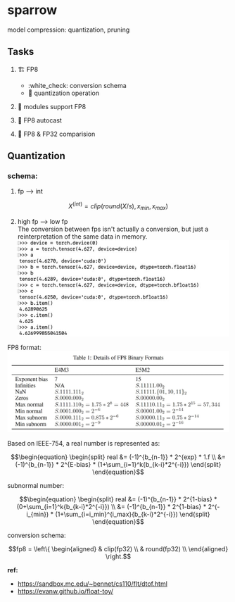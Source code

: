 # sparrow
model compression: quantization, pruning

## Tasks
1. :building_construction: FP8 
	- :white_check: conversion schema
	- :stop_sign: quantization operation

2. :stop_sign: modules support FP8

3. :stop_sign: FP8 autocast

4. :stop_sign: FP8 & FP32 comparision

## Quantization

### schema:
1. fp --> int  
```math
X^{(int)} = clip(round(X/s), x_{min}, x_{max})
```

2. high fp --> low fp  
The conversion between fps isn't actually a conversion, but just a reinterpretation of the same data in memory.  
![avatar](./docs/imgs/fp.jpg)

FP8 format:
![avatar](./docs/imgs/fp8_format.jpg)

Based on IEEE-754, a real number is represented as:
```math
\begin{equation}
\begin{split}
real &= (-1)^{b_{n-1}} * 2^{exp} * 1.f \\
&=(-1)^{b_{n-1}} * 2^{E-bias} * (1+\sum_{i=1}^k{b_{k-i}*2^{-i}})
\end{split}
\end{equation}
```
subnormal number:
```math
\begin{equation}
\begin{split}
real &= (-1)^{b_{n-1}} * 2^{1-bias} * (0+\sum_{i=1}^k{b_{k-i}*2^{-i}}) \\
	 &= (-1)^{b_{n-1}} * 2^{1-bias} * 2^(-i_{min}) * (1+\sum_{i=i_min}^{i_max}{b_{k-i}*2^{-i}})
\end{split}
\end{equation}
```

conversion schema:
```math
fp8 = \left\{
	\begin{aligned}
	& clip(fp32)  \\
	& round(fp32) \\
	\end{aligned}
\right.
```



**ref:** 
- https://sandbox.mc.edu/~bennet/cs110/flt/dtof.html
- https://evanw.github.io/float-toy/

